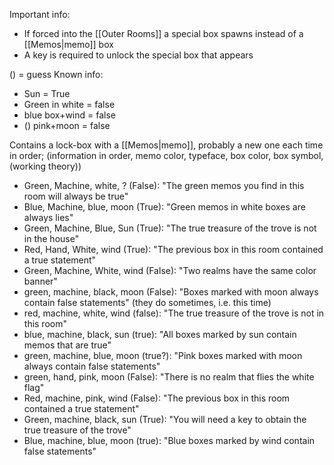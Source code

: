 
Important info:
- If forced into the [[Outer Rooms]] a special box spawns instead of a [[Memos|memo]] box
- A key is required to unlock the special box that appears

() = guess
Known info:
- Sun = True
- Green in white = false
- blue box+wind = false
- () pink+moon = false


Contains a lock-box with a [[Memos|memo]], probably a new one each time
in order; (information in order, memo color, typeface, box color, box symbol, (working theory))
- Green, Machine, white, ? (False): "The green memos you find in this room will always be true"
- Blue, Machine, blue, moon (True): "Green memos in white boxes are always lies"
- Green, Machine, Blue, Sun (True): "The true treasure of the trove is not in the house"
- Red, Hand, White, wind (True): "The previous box in this room contained a true statement"
- Green, Machine, White, wind (False): "Two realms have the same color banner"
- green, machine, black, moon (False): "Boxes marked with moon always contain false statements" (they do sometimes, i.e. this time)
- red, machine, white, wind (false): "The true treasure of the trove is not in this room"
- blue, machine, black, sun (true): "All boxes marked by sun contain memos that are true"
- green, machine, blue, moon (true?): "Pink boxes marked with moon always contain false statements"
- green, hand, pink, moon (False): "There is no realm that flies the white flag"
- Red, machine, pink, wind (False): "The previous box in this room contained a true statement"
- Green, machine, black, sun (True): "You will need a key to obtain the true treasure of the trove"
- Blue, machine, blue, moon (true): "Blue boxes marked by wind contain false statements"